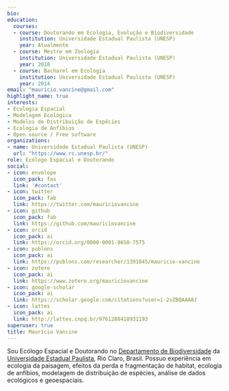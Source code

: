 ```yaml
---
bio:
education:
  courses:
  - course: Doutorando em Ecologia, Evolução e Biodiversidade
    institution: Universidade Estadual Paulista (UNESP)
    year: Atualmente
  - course: Mestre em Zoologia
    institution: Universidade Estadual Paulista (UNESP)
    year: 2018
  - course: Bacharel em Ecologia
    institution: Universidade Estadual Paulista (UNESP)
    year: 2014
email: "mauricio.vancine@gmail.com"
highlight_name: true
interests:
- Ecologia Espacial
- Modelagem Ecológica
- Modelos de Distribuição de Espécies
- Ecologia de Anfíbios
- Open source / Free software
organizations:
- name: Universidade Estadual Paulista (UNESP)
  url: "https://www.rc.unesp.br/"
role: Ecólogo Espacial e Doutorando
social:
- icon: envelope
  icon_pack: fas
  link: '#contact'
- icon: twitter
  icon_pack: fab
  link: https://twitter.com/mauriciovancine
- icon: github
  icon_pack: fab
  link: https://github.com/mauriciovancine
- icon: orcid
  icon_pack: ai
  link: https://orcid.org/0000-0001-9650-7575
- icon: publons
  icon_pack: ai
  link: https://publons.com/researcher/1391845/mauricio-vancine
- icon: zotero
  icon_pack: ai
  link: https://www.zotero.org/mauriciovancine
- icon: google-scholar
  icon_pack: ai
  link: https://scholar.google.com/citations?user=i-2xZBQAAAAJ
- icon: lattes
  icon_pack: ai
  link: http://lattes.cnpq.br/9761288418931193
superuser: true
title: Maurício Vancine
---
```


Sou Ecólogo Espacial e Doutorando no [Departamento de Biodiversidade](https://ib.rc.unesp.br/#!/departamentos/ecologia/) da [Universidade Estadual Paulista](https://ib.rc.unesp.br/#!/), Rio Claro, Brasil. Possuo experiência em ecologia da paisagem, efeitos da perda e fragmentação de habitat, ecologia de anfíbios, modelagem de distribuição de espécies, análise de dados ecológicos e geoespaciais.
